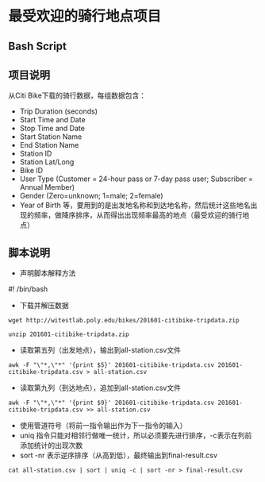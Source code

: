 # 最受欢迎的骑行地点项目
## Bash Script
## 项目说明
从Citi Bike下载的骑行数据，每组数据包含：
* Trip Duration (seconds)
* Start Time and Date
* Stop Time and Date
* Start Station Name
* End Station Name
* Station ID
* Station Lat/Long
* Bike ID
* User Type (Customer = 24-hour pass or 7-day pass user; Subscriber = Annual Member)
* Gender (Zero=unknown; 1=male; 2=female)
* Year of Birth
等，要用到的是出发地名称和到达地名称，然后统计这些地名出现的频率，做降序排序，从而得出出现频率最高的地点（最受欢迎的骑行地点）

## 脚本说明
* 声明脚本解释方法

#! /bin/bash
* 下载并解压数据

` wget http://witestlab.poly.edu/bikes/201601-citibike-tripdata.zip `

` unzip 201601-citibike-tripdata.zip `
* 读取第五列（出发地点），输出到all-station.csv文件

` awk -F "\"*,\"*" '{print $5}' 201601-citibike-tripdata.csv 201601-citibike-tripdata.csv > all-station.csv `
* 读取第九列（到达地点），追加到all-station.csv文件

` awk -F "\"*,\"*" '{print $9}' 201601-citibike-tripdata.csv 201601-citibike-tripdata.csv >> all-station.csv `
* 使用管道符号（将前一指令输出作为下一指令的输入）
* uniq 指令只能对相邻行做唯一统计，所以必须要先进行排序，-c表示在列前添加统计的出现次数
* sort -nr 表示逆序排序（从高到低），最终输出到final-result.csv

` cat all-station.csv | sort | uniq -c | sort -nr > final-result.csv `

